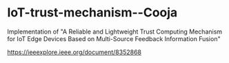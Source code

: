 # IoT-trust-mechanism--Cooja
Implementation of "A Reliable and Lightweight Trust Computing Mechanism for IoT Edge Devices Based on Multi-Source Feedback Information Fusion"

https://ieeexplore.ieee.org/document/8352868
